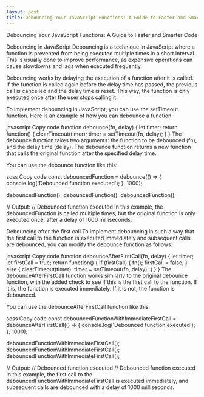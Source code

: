 ```yaml
---
layout: post
title: Debouncing Your JavaScript Functions: A Guide to Faster and Smarter Code
---
```


Debouncing Your JavaScript Functions: A Guide to Faster and Smarter Code


Debouncing in JavaScript
Debouncing is a technique in JavaScript where a function is prevented from being executed multiple times in a short interval. This is usually done to improve performance, as expensive operations can cause slowdowns and lags when executed frequently.

Debouncing works by delaying the execution of a function after it is called. If the function is called again before the delay time has passed, the previous call is cancelled and the delay time is reset. This way, the function is only executed once after the user stops calling it.

To implement debouncing in JavaScript, you can use the setTimeout function. Here is an example of how you can debounce a function:

javascript
Copy code
function debounce(fn, delay) {
  let timer;
  return function() {
    clearTimeout(timer);
    timer = setTimeout(fn, delay);
  }
}
The debounce function takes two arguments: the function to be debounced (fn), and the delay time (delay). The debounce function returns a new function that calls the original function after the specified delay time.

You can use the debounce function like this:

scss
Copy code
const debouncedFunction = debounce(() => {
  console.log('Debounced function executed');
}, 1000);

debouncedFunction();
debouncedFunction();
debouncedFunction();

// Output:
// Debounced function executed
In this example, the debouncedFunction is called multiple times, but the original function is only executed once, after a delay of 1000 milliseconds.

Debouncing after the first call
To implement debouncing in such a way that the first call to the function is executed immediately and subsequent calls are debounced, you can modify the debounce function as follows:

javascript
Copy code
function debounceAfterFirstCall(fn, delay) {
  let timer;
  let firstCall = true;
  return function() {
    if (firstCall) {
      fn();
      firstCall = false;
    } else {
      clearTimeout(timer);
      timer = setTimeout(fn, delay);
    }
  }
}
The debounceAfterFirstCall function works similarly to the original debounce function, with the added check to see if this is the first call to the function. If it is, the function is executed immediately. If it is not, the function is debounced.

You can use the debounceAfterFirstCall function like this:

scss
Copy code
const debouncedFunctionWithImmediateFirstCall = debounceAfterFirstCall(() => {
  console.log('Debounced function executed');
}, 1000);

debouncedFunctionWithImmediateFirstCall();
debouncedFunctionWithImmediateFirstCall();
debouncedFunctionWithImmediateFirstCall();

// Output:
// Debounced function executed
// Debounced function executed
In this example, the first call to the debouncedFunctionWithImmediateFirstCall is executed immediately, and subsequent calls are debounced with a delay of 1000 milliseconds.